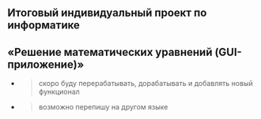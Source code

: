 ## Итоговый индивидуальный проект по информатике 
## «Решение математических уравнений (GUI-приложение)»
- > скоро буду перерабатывать, дорабатывать и добавлять новый функционал
- > возможно перепишу на другом языке
